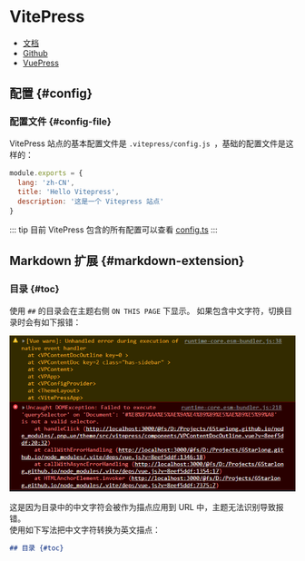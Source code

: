 # VitePress

- [文档](https://vitepress.vuejs.org/)
- [Github](https://github.com/vuejs/vitepress)
- [VuePress](https://v2.vuepress.vuejs.org/zh/guide/)

## 配置 {#config}

### 配置文件 {#config-file}

VitePress 站点的基本配置文件是 `.vitepress/config.js `，基础的配置文件是这样的：

```js
module.exports = {
  lang: 'zh-CN',
  title: 'Hello Vitepress',
  description: '这是一个 Vitepress 站点'
}
```

::: tip
目前 VitePress 包含的所有配置可以查看 [config.ts](https://github.com/vuejs/vitepress/blob/main/src/node/config.ts)
:::

## Markdown 扩展 {#markdown-extension}

### 目录 {#toc}

使用 `##` 的目录会在主题右侧 `ON THIS PAGE` 下显示。
如果包含中文字符，切换目录时会有如下报错：

![An image](./images/switch-directory-error.png)

这是因为目录中的中文字符会被作为描点应用到 URL 中，主题无法识别导致报错。<br/>
使用如下写法把中文字符转换为英文描点：

```md
## 目录 {#toc}
```
